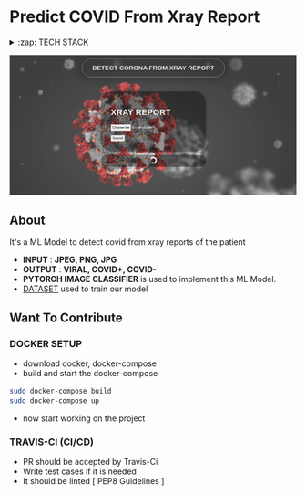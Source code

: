 # Predict COVID From Xray Report

<details>
  <summary>:zap: TECH STACK</summary>
  <div style="display:flex;justify-content:space-around">
    <img  title="Django" src="https://icon-library.com/images/django-icon/django-icon-0.jpg" width="70px" height="70px" style="margin-right:5px;" />
    <img  title="Postgresql" src="https://pbs.twimg.com/media/EGc7jg4XoAA0bez.png" height="70px" style="margin-right:5px;" />
    <img  title="PY Torch" src="https://miro.medium.com/max/2440/1*ptGydg-rxqLVD_mQxQzKlg.png" height="70px" style="margin-right:5px;" />
    <img  title="Docker" src="https://pbs.twimg.com/profile_images/1273307847103635465/lfVWBmiW_400x400.png" height="70px" style="margin-right:5px;" />
    <img  title="PY Torch" src="https://miro.medium.com/max/3006/1*U62uxIOclJe-Lyre14p_rQ.png" height="70px" style="margin-right:5px;" />
  </div>
</details>

![Covid Prediction](staticfiles/corona.png)

## About
It's a ML Model to detect covid from xray reports of the patient
  - **INPUT** : **JPEG, PNG, JPG**
  - **OUTPUT** : **VIRAL, COVID+, COVID-**
  - **PYTORCH IMAGE CLASSIFIER** is used to implement this ML Model.
  - [DATASET](https://www.kaggle.com/tawsifurrahman/covid19-radiography-database?select=COVID-19+Radiography+Database) used to train our model

## Want To Contribute
### DOCKER SETUP
* download docker, docker-compose
* build and start the docker-compose
```bash
sudo docker-compose build
sudo docker-compose up
```
* now start working on the project

### TRAVIS-CI (CI/CD)
* PR should be accepted by Travis-Ci
* Write test cases if it is needed
* It should be linted [ PEP8 Guidelines ]



